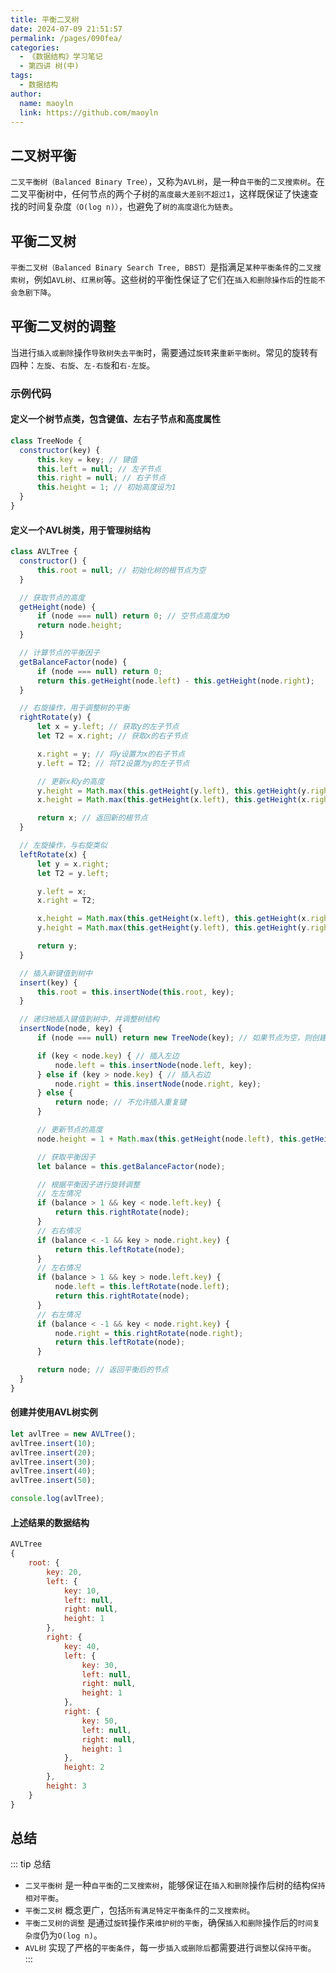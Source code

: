 ```yaml
---
title: 平衡二叉树
date: 2024-07-09 21:51:57
permalink: /pages/090fea/
categories:
  - 《数据结构》学习笔记
  - 第四讲 树(中)
tags:
  - 数据结构
author:
  name: maoyln
  link: https://github.com/maoyln
---
```


## 二叉树平衡

`二叉平衡树（Balanced Binary Tree）`，又称为`AVL树`，是一种`自平衡`的`二叉搜索树`。在二叉平衡树中，任何节点的两个子树的`高度最大差别不超过1`，这样既保证了快速查找的时间复杂度`（O(log n)）`，也避免了`树的高度退化为链表`。

## 平衡二叉树

`平衡二叉树（Balanced Binary Search Tree, BBST）`是指满足`某种平衡条件`的`二叉搜索树`，例如`AVL树`、`红黑树`等。这些树的平衡性保证了它们在`插入和删除操作后`的`性能不会急剧下降`。

## 平衡二叉树的调整

当进行`插入或删除`操作`导致树失去平衡`时，需要通过`旋转`来`重新平衡树`。常见的旋转有四种：`左旋`、`右旋`、`左-右旋`和`右-左旋`。

### 示例代码

#### 定义一个树节点类，包含键值、左右子节点和高度属性

```javascript
class TreeNode {
  constructor(key) {
      this.key = key; // 键值
      this.left = null; // 左子节点
      this.right = null; // 右子节点
      this.height = 1; // 初始高度设为1
  }
}
```

#### 定义一个AVL树类，用于管理树结构

```javascript
class AVLTree {
  constructor() {
      this.root = null; // 初始化树的根节点为空
  }

  // 获取节点的高度
  getHeight(node) {
      if (node === null) return 0; // 空节点高度为0
      return node.height;
  }

  // 计算节点的平衡因子
  getBalanceFactor(node) {
      if (node === null) return 0;
      return this.getHeight(node.left) - this.getHeight(node.right);
  }

  // 右旋操作，用于调整树的平衡
  rightRotate(y) {
      let x = y.left; // 获取y的左子节点
      let T2 = x.right; // 获取x的右子节点

      x.right = y; // 将y设置为x的右子节点
      y.left = T2; // 将T2设置为y的左子节点

      // 更新x和y的高度
      y.height = Math.max(this.getHeight(y.left), this.getHeight(y.right)) + 1;
      x.height = Math.max(this.getHeight(x.left), this.getHeight(x.right)) + 1;

      return x; // 返回新的根节点
  }

  // 左旋操作，与右旋类似
  leftRotate(x) {
      let y = x.right;
      let T2 = y.left;

      y.left = x;
      x.right = T2;

      x.height = Math.max(this.getHeight(x.left), this.getHeight(x.right)) + 1;
      y.height = Math.max(this.getHeight(y.left), this.getHeight(y.right)) + 1;

      return y;
  }

  // 插入新键值到树中
  insert(key) {
      this.root = this.insertNode(this.root, key);
  }

  // 递归地插入键值到树中，并调整树结构
  insertNode(node, key) {
      if (node === null) return new TreeNode(key); // 如果节点为空，则创建新节点并返回

      if (key < node.key) { // 插入左边
          node.left = this.insertNode(node.left, key);
      } else if (key > node.key) { // 插入右边
          node.right = this.insertNode(node.right, key);
      } else {
          return node; // 不允许插入重复键
      }

      // 更新节点的高度
      node.height = 1 + Math.max(this.getHeight(node.left), this.getHeight(node.right));

      // 获取平衡因子
      let balance = this.getBalanceFactor(node);

      // 根据平衡因子进行旋转调整
      // 左左情况
      if (balance > 1 && key < node.left.key) {
          return this.rightRotate(node);
      }
      // 右右情况
      if (balance < -1 && key > node.right.key) {
          return this.leftRotate(node);
      }
      // 左右情况
      if (balance > 1 && key > node.left.key) {
          node.left = this.leftRotate(node.left);
          return this.rightRotate(node);
      }
      // 右左情况
      if (balance < -1 && key < node.right.key) {
          node.right = this.rightRotate(node.right);
          return this.leftRotate(node);
      }

      return node; // 返回平衡后的节点
  }
}
```

#### 创建并使用AVL树实例
```javascript
let avlTree = new AVLTree();
avlTree.insert(10);
avlTree.insert(20);
avlTree.insert(30);
avlTree.insert(40);
avlTree.insert(50);

console.log(avlTree);
```

#### 上述结果的数据结构
```javascript
AVLTree
{
    root: {
        key: 20,
        left: {
            key: 10,
            left: null,
            right: null,
            height: 1
        },
        right: {
            key: 40,
            left: {
                key: 30,
                left: null,
                right: null,
                height: 1
            },
            right: {
                key: 50,
                left: null,
                right: null,
                height: 1
            },
            height: 2
        },
        height: 3
    }
}
```

## 总结

::: tip 总结
- `二叉平衡树` 是一种`自平衡`的`二叉搜索树`，能够保证在`插入和删除`操作后树的结构`保持相对平衡`。
- `平衡二叉树` 概念更广，包括`所有满足特定平衡条件`的`二叉搜索树`。
- `平衡二叉树的调整` 是通过`旋转`操作来`维护树的平衡`，确保`插入和删除`操作后的`时间复杂度`仍为`O(log n)`。
- `AVL树` 实现了严格的`平衡条件`，每一步`插入或删除后`都需要进行`调整`以`保持平衡`。
:::
